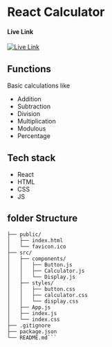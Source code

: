 # React Calculator

 
#### Live Link
[![Live Link](https://cdn-icons-png.flaticon.com/128/10781/10781469.png)](https://calculator-81a20.web.app/)

## Functions
Basic calculations like
- Addition
- Subtraction 
- Division 
- Multiplication 
- Modulous
- Percentage



## Tech stack
- React
- HTML
- CSS
- JS

## folder Structure 

```reactcalculator/
├── public/
│   ├── index.html
│   └── favicon.ico
├── src/
│   ├── components/
│   │   ├── Button.js
│   │   ├── Calculator.js
│   │   └── Display.js
│   ├── styles/
│   │   ├── button.css
│   │   ├── calculator.css
│   │   └── display.css
│   ├── App.js
│   ├── index.js
│   └── index.css
├── .gitignore
├── package.json
└── README.md```





